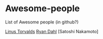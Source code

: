 # Awesome-people
List of Awesome people (in github?)

[Linus Torvalds](https://github.com/torvalds)
[Ryan Dahl](https://github.com/ry)
[Satoshi Nakamoto]
